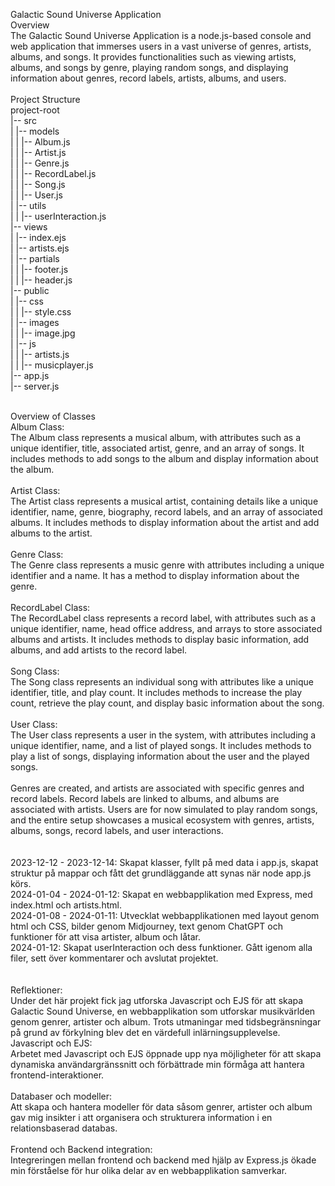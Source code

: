 Galactic Sound Universe Application<br>
Overview<br>
The Galactic Sound Universe Application is a node.js-based console and web application that immerses users in a vast universe of genres, artists, albums, and songs. It provides functionalities such as viewing artists, albums, and songs by genre, playing random songs, and displaying information about genres, record labels, artists, albums, and users.
<br><br>
Project Structure<br>
project-root<br>
|-- src<br>
|   |-- models<br>
|   |   |-- Album.js<br>
|   |   |-- Artist.js<br>
|   |   |-- Genre.js<br>
|   |   |-- RecordLabel.js<br>
|   |   |-- Song.js<br>
|   |   |-- User.js<br>
|   |-- utils<br>
|   |   |-- userInteraction.js<br>
|-- views<br>
|   |-- index.ejs<br>
|   |-- artists.ejs<br>
|   |-- partials<br>
|   |   |-- footer.js<br>
|   |   |-- header.js<br>
|-- public<br>
|   |-- css<br>
|   |   |-- style.css<br>
|   |-- images<br>
|   |   |-- image.jpg<br>
|   |-- js<br>
|   |   |-- artists.js<br>
|   |   |-- musicplayer.js<br>
|-- app.js<br>
|-- server.js<br>
<br>

Overview of Classes<br>
Album Class:<br>
The Album class represents a musical album, with attributes such as a unique identifier, title, associated artist, genre, and an array of songs. It includes methods to add songs to the album and display information about the album.
<br><br>
Artist Class:<br>
The Artist class represents a musical artist, containing details like a unique identifier, name, genre, biography, record labels, and an array of associated albums. It includes methods to display information about the artist and add albums to the artist.
<br><br>
Genre Class:<br>
The Genre class represents a music genre with attributes including a unique identifier and a name. It has a method to display information about the genre.
<br><br>
RecordLabel Class:<br>
The RecordLabel class represents a record label, with attributes such as a unique identifier, name, head office address, and arrays to store associated albums and artists. It includes methods to display basic information, add albums, and add artists to the record label.
<br><br>
Song Class:<br>
The Song class represents an individual song with attributes like a unique identifier, title, and play count. It includes methods to increase the play count, retrieve the play count, and display basic information about the song.
<br><br>
User Class:<br>
The User class represents a user in the system, with attributes including a unique identifier, name, and a list of played songs. It includes methods to play a list of songs, displaying information about the user and the played songs.
<br><br>
Genres are created, and artists are associated with specific genres and record labels. Record labels are linked to albums, and albums are associated with artists. Users are for now simulated to play random songs, and the entire setup showcases a musical ecosystem with genres, artists, albums, songs, record labels, and user interactions.
<br><br>
<br>
2023-12-12 - 2023-12-14: Skapat klasser, fyllt på med data i app.js, skapat struktur på mappar och fått det grundläggande att synas när node app.js körs.<br>
2024-01-04 - 2024-01-12: Skapat en webbapplikation med Express, med index.html och artists.html.<br>
2024-01-08 - 2024-01-11: Utvecklat webbapplikationen med layout genom html och CSS, bilder genom Midjourney, text genom ChatGPT och funktioner för att visa artister, album och låtar.<br>
2024-01-12: Skapat userInteraction och dess funktioner. Gått igenom alla filer, sett över kommentarer och avslutat projektet.<br>
<br><br>
Reflektioner:<br>
Under det här projekt fick jag utforska Javascript och EJS för att skapa Galactic Sound Universe, en webbapplikation som utforskar musikvärlden genom genrer, artister och album. Trots utmaningar med tidsbegränsningar på grund av förkylning blev det en värdefull inlärningsupplevelse.
<br>
Javascript och EJS:<br>
Arbetet med Javascript och EJS öppnade upp nya möjligheter för att skapa dynamiska användargränssnitt och förbättrade min förmåga att hantera frontend-interaktioner.<br>
<br>
Databaser och modeller:<br>
Att skapa och hantera modeller för data såsom genrer, artister och album gav mig insikter i att organisera och strukturera information i en relationsbaserad databas.<br>
<br>
Frontend och Backend integration:<br>
Integreringen mellan frontend och backend med hjälp av Express.js ökade min förståelse för hur olika delar av en webbapplikation samverkar.<br>
